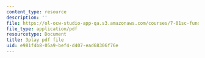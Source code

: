```yaml
---
content_type: resource
description: ''
file: https://ol-ocw-studio-app-qa.s3.amazonaws.com/courses/7-01sc-fundamentals-of-biology-fall-2011/e981f4b805a9bef4d407ead68306f76e_K5n0BMKZR_Q.pdf
file_type: application/pdf
resourcetype: Document
title: 3play pdf file
uid: e981f4b8-05a9-bef4-d407-ead68306f76e
---
```

